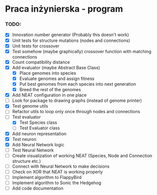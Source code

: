 # Praca inżynierska - program

### TODO:
- [X] Innovation number generator (Probably this doesn't work)
- [X] Unit tests for structure mutations (nodes and connections)
- [X] Unit tests for crossover
- [X] Test somehow (maybe graphically) crossover function with matching connections
- [X] Count compatibility distance
- [X] Add evaluator (maybe Abstract Base Class)
  - [X] Place genomes into species
  - [X] Evaluate genomes and assign fitness
  - [X] Put best genomes from each species into next generation
  - [X] Breed the rest of the genomes
- [X] Add NEAT configuration in one place
- [ ] Look for package to drawing graphs (instead of genome printer)
- [X] Test genome utils
- [ ] Refactor utils to loop only once through nodes and connections
- [ ] Test evaluator
  - [X] Test Species class
  - [ ] Test Evaluator class
- [X] Add neuron representation
- [X] Test neuron
- [X] Add Neural Network logic
- [ ] Test Neural Network
- [ ] Create visualization of working NEAT (Species, Node and Connection structure etc.)
- [ ] Connect with Neural Network to make decisions
- [ ] Check on XOR that NEAT is working properly
- [ ] Implement algorithm to FlappyBird
- [ ] Implement algorithm to Sonic the Hedgehog
- [ ] Add code documentation